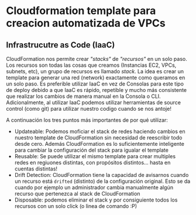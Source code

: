 # Cloudformation template para creacion automatizada de VPCs

## Infrastrucutre as Code (IaaC)
CloudFormation nos permite crear *"stacks"* de *"recursos"* en un solo paso. Los recursos son todas las cosas que creamos (Instancias EC2, VPCs, subnets, etc), un grupo de recursos es llamado *stack*. La idea es crear un template para generar una red (network) exactamente como queramos en un solo paso.
Es preferible utilizar IaaC en vez de Consolas para este tipo de deploy debido a que IaaC es rápido, repetible y mucho más consistente que realizar los cambios de manera manual en la Consola o CLI.
Adicionalmente, al utilizar IaaC podemos utilizar herramientas de source control (como git) para utilizar nuestro codigo cuando se nos antoje!

A continuación los tres puntos más importantes de por qué utilizar:

- Updateable: Podemos moficiar el stack de redes haciendo cambios en nuestro template de CloudFormation sin necesidad de reescribir todo desde cero. Además CloudFormation es lo suficientemente inteligente para cambiar la configuración del stack para igualar el template
- Reusable: Se puede utilizar el mismo template para crear multiples redes en regiuones distintas, con propósitos distintos... hasta en cuentas distintas!
- Drift Detection: CloudFormation tiene la capacidad de avisarnos cuando un recurso está `drifted` (distinto) de la configuración original. Esto se da cuando por ejemplo un administrador cambia manualmente algún recurso que pertenezca al stack de CloudFormation
- Disposable: podemos eliminar el stack y por consiguiente todos los recursos con un solo click (o linea de comando :P)

